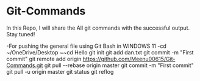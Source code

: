 # Git-Commands
In this Repo, I will share the All git commands with the successful output.
Stay tuned!

  -For pushing the general file using Git Bash in WINDOWS 11
  -cd ~/OneDrive/Desktop
  ~~cd Hello
git init
git add dan.txt
git commit -m "First commit"
git remote add origin https://github.com/Meenu00615/Git-Commands.git
git pull --rebase origin master
git commit -m "First commit"
git pull -u origin master
git status
git reflog
